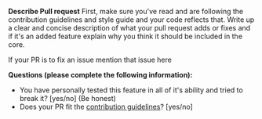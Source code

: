 **Describe Pull request**
First, make sure you've read and are following the contribution guidelines and style guide and your code reflects that.
Write up a clear and concise description of what your pull request adds or fixes and if it's an added feature explain why you think it should be included in the core.

If your PR is to fix an issue mention that issue here

**Questions (please complete the following information):**
- You have personally tested this feature in all of it's ability and tried to break it? [yes/no] (Be honest)
- Does your PR fit the [contribution guidelines](https://github.com/Manshy0/zdiscord/contributing)? [yes/no]
